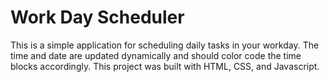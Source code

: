 # Work Day Scheduler

This is a simple application for scheduling daily tasks in your workday. The time and date are updated dynamically and should color code the time blocks accordingly. This project was built with HTML, CSS, and Javascript.
